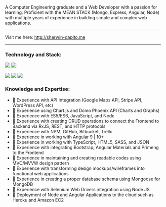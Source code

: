 A Computer Engineering graduate and a Web Developer with a passion for learning. Proficient with the MEAN STACK (Mongo,  Express, Angular,  Node) with multiple years of experience in building simple and complex web applications. 
<hr>

Visit me here: http://sherwin-dapito.me

<!--
<p align='left'>
<a href="https://www.instagram.com/sherwindapito"><img height="30" src="https://github.com/WaylonWalker/WaylonWalker/blob/main/icon/instagram.jpg?raw=true"></a>&nbsp;&nbsp;
<a href="https://www.linkedin.com/in/sherwin-dapito-20baa4126/"><img height="30" src="https://github.com/WaylonWalker/WaylonWalker/blob/main/icon/linkedin.png?raw=true"></a>

</p> -->
<hr>

### Technology and Stack:

![](https://img.shields.io/badge/Editor-Sublime_Text-SteelBlue?style=flat-square&logo=SublimeText&logoColor=white&color=e89643)  ![](https://img.shields.io/badge/Language-JavaScript/ES6-SteelBlue?style=flat-square&logo=JavaScript&logoColor=white&color=e89643) 

![](https://img.shields.io/badge/Frontend-Angular_9+-SteelBlue?style=flat-square&logo=Angular&logoColor=white&color=e89643)  ![](https://img.shields.io/badge/Backend-Node/Express-SteelBlue?style=flat-square&logo=Node.js&logoColor=white&color=e89643)  ![](https://img.shields.io/badge/Database-MongoDB/NoSQL-SteelBlue?style=flat-square&logo=Mongodb&logoColor=white&color=e89643)

### Knowledge and Expertise:
- 🔸 Experience with API Integration (Google Maps API, Stripe API, WordPress API, etc)
- 🔸 Experience using Chart.js and Domo Phoenix API (Charts and Graphs)
- 🔸 Experience with ES5/ES6, JavaScript, and Node
- 🔸 Experience with creating CRUD operations to connect the Frontend to Backend via RxJS, REST, and HTTP protocols
- 🔸 Experience with NPM, GitHub, Bitbucket, Trello
- 🔸 Experience in working with Angular 9 | 10+
- 🔸 Experience in working with TypeScript, HTML5, SASS, and JSON
- 🔸 Experience with integrating Bootstrap, Angular Materials and Primeng to the Frontend
- 🔸 Experience in maintaining and creating readable codes using MVC/MVVW design pattern
- 🔸 Experience with transforming design mockups/wireframes into functional web applications
- 🔸 Experience in creating a proper database schema using Mongoose for MongoDB
- 🔸 Experience with Selenium Web Drivers integration using Node JS
- 🔸 Deployment of  Node and Angular Applications to the cloud such as Heroku and Amazon EC2
